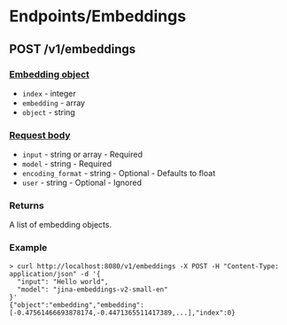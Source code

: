# Endpoints/Embeddings

## POST /v1/embeddings

### [Embedding object](https://platform.openai.com/docs/api-reference/embeddings/object)

- `index` - integer
- `embedding` - array
- `object` - string

### [Request body](https://platform.openai.com/docs/api-reference/embeddings/create)

- `input` - string or array - Required
- `model` - string - Required
- `encoding_format` - string - Optional - Defaults to float
- `user` - string - Optional - Ignored

### Returns

A list of embedding objects.

### Example

```shell
> curl http://localhost:8080/v1/embeddings -X POST -H "Content-Type: application/json" -d '{
  "input": "Hello world",
  "model": "jina-embeddings-v2-small-en"
}'
{"object":"embedding","embedding":[-0.47561466693878174,-0.4471365511417389,...],"index":0}
```
